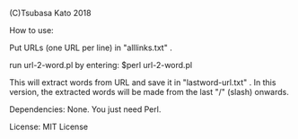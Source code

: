 (C)Tsubasa Kato 2018

How to use:

Put URLs (one URL per line) in "alllinks.txt" .

run url-2-word.pl by entering: 
$perl url-2-word.pl

This will extract words from URL and save it in "lastword-url.txt" . 
In this version, the extracted words will be made from the last "/" (slash) onwards.

Dependencies:
None. You just need Perl.

License: MIT License
